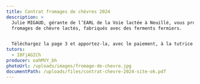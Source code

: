 ```yaml
---
title: Contrat fromages de chèvres 2024
description: >
  Julie MIGAUD, gérante de l’EARL de la Voie lactée à Neuillé, vous propose des
  fromages de chèvre lactés, fabriqués avec des ferments fermiers.


  Téléchargez la page 3 et apportez-la, avec le paiement, à la tutrice sur le lieu de distribution ou envoyez-le lui à son adresse.
tutors:
  - I8FjAGICh
producer: oahMVY_bh
photoUrl: /uploads/images/fromage-de-chevre.jpg
documentPath: /uploads/files/contrat-chevre-2024-site-ok.pdf
---
```

